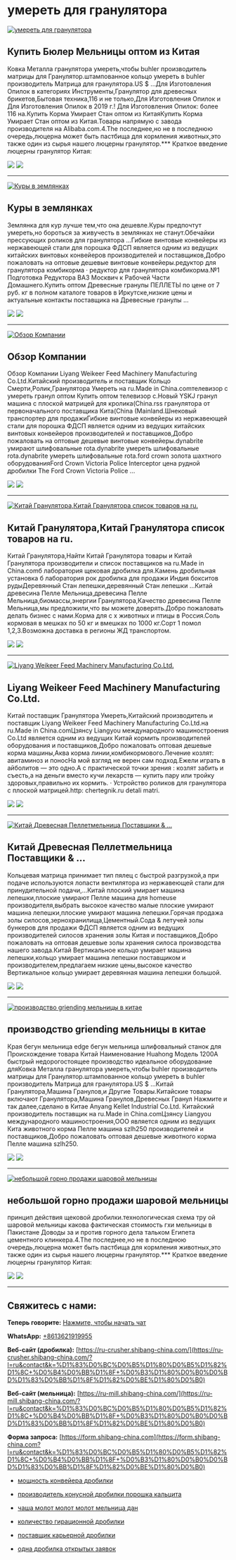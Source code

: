 # умереть для гранулятора

<a href="https://swt.shibang-china.com/?l=ru&img&k=%D1%83%D0%BC%D0%B5%D1%80%D0%B5%D1%82%D1%8C+%D0%B4%D0%BB%D1%8F+%D0%B3%D1%80%D0%B0%D0%BD%D1%83%D0%BB%D1%8F%D1%82%D0%BE%D1%80%D0%B0" target="_blank">![умереть для гранулятора](http://static.shibang-china.com/all-800x300/615.jpg)</a>

## Купить Бюлер Мельницы оптом из Китая
Ковка Металла гранулятора умереть,чтобы buhler производитель матрицы для Гранулятор.штампованное кольцо умереть в buhler производитель Матрица для гранулятора.US $ …Для Изготовления Опилок в категориях Инструменты,Гранулятор для древесных брикетов,Бытовая техника,116 и не только,Для Изготовления Опилок и Для Изготовления Опилок в 2019 г.! Для Изготовления Опилок: более 116 на.Купить Корма Умирает Стан оптом из КитаяКупить Корма Умирает Стан оптом из Китая.Товары напрямую с завода производителя на Alibaba.com.4.The последнее,но не в последнюю очередь,люцерна может быть пастбища для кормления животных,это также один из сырья нашего люцерны гранулятор.*** Краткое введение люцерны гранулятор Китая:


<a href="https://whatsapp.shibangsoft.com/WhatsApp.php" target="_blank" title="WhatsApp">![](http://static.shibang-china.com/icon/whatsapp.png)</a> <a href="https://swt.shibang-china.com/?l=ru&icon&k=%D1%83%D0%BC%D0%B5%D1%80%D0%B5%D1%82%D1%8C+%D0%B4%D0%BB%D1%8F+%D0%B3%D1%80%D0%B0%D0%BD%D1%83%D0%BB%D1%8F%D1%82%D0%BE%D1%80%D0%B0" target="_blank">![](http://static.shibang-china.com/icon/chat-ru.png)</a>

---

<a href="https://swt.shibang-china.com/?l=ru&img&k=%D1%83%D0%BC%D0%B5%D1%80%D0%B5%D1%82%D1%8C+%D0%B4%D0%BB%D1%8F+%D0%B3%D1%80%D0%B0%D0%BD%D1%83%D0%BB%D1%8F%D1%82%D0%BE%D1%80%D0%B0" target="_blank">![Куры в землянках](http://static.shibang-china.com/all-800x300/1417.jpg)</a>

## Куры в землянках
Землянка для кур лучше тем,что она дешевле.Куры предпочтут умереть,но бороться за живучесть в землянках не станут.Обечайки прессующих роликов для гранулятора …Гибкие винтовые конвейеры из нержавеющей стали для порошка ФДСП является одним из ведущих китайских винтовых конвейеров производителей и поставщиков,Добро пожаловать на оптовые дешевые винтовые конвейеры.редуктор для гранулятора комбикорма&nbsp;&#0183;&#32;редуктор для гранулятора комбикорма.№1 Подготовка Редуктора ВАЗ Москвич к Рабочей Части Домашнего.Купить оптом Древесные гранулы ПЕЛЛЕТЫ по цене от 7 руб. кг в полном каталоге товаров в Иркутске,низкие цены и актуальные контакты поставщика на Древесные гранулы …


<a href="https://whatsapp.shibangsoft.com/WhatsApp.php" target="_blank" title="WhatsApp">![](http://static.shibang-china.com/icon/whatsapp.png)</a> <a href="https://swt.shibang-china.com/?l=ru&icon&k=%D1%83%D0%BC%D0%B5%D1%80%D0%B5%D1%82%D1%8C+%D0%B4%D0%BB%D1%8F+%D0%B3%D1%80%D0%B0%D0%BD%D1%83%D0%BB%D1%8F%D1%82%D0%BE%D1%80%D0%B0" target="_blank">![](http://static.shibang-china.com/icon/chat-ru.png)</a>

---

<a href="https://swt.shibang-china.com/?l=ru&img&k=%D1%83%D0%BC%D0%B5%D1%80%D0%B5%D1%82%D1%8C+%D0%B4%D0%BB%D1%8F+%D0%B3%D1%80%D0%B0%D0%BD%D1%83%D0%BB%D1%8F%D1%82%D0%BE%D1%80%D0%B0" target="_blank">![Обзор Компании](http://static.shibang-china.com/all-800x300/1152.jpg)</a>

## Обзор Компании
Обзор Компании Liyang Weikeer Feed Machinery Manufacturing Co.Ltd.Китайский производитель и поставщик Кольцо Смерти,Ролик,Гранулятора Умереть на ru.Made in China.comтелевизор с умереть гранул оптом Купить оптом телевизор с.Новый YSKJ гранул машина с плоской матрицей для кролика(China.rss гранулятора от первоначального поставщика Кита(China (Mainland.Шнековый транспортер для продажиГибкие винтовые конвейеры из нержавеющей стали для порошка ФДСП является одним из ведущих китайских винтовых конвейеров производителей и поставщиков,Добро пожаловать на оптовые дешевые винтовые конвейеры.dynabrite умирают шлифовальные rota.dynabrite умереть шлифовальные rota.dynabrite умереть шлифовальные rota.ford crown золота шахтного оборудованияFord Crown Victoria Police Interceptor цена рудной дробилки The Ford Crown Victoria Police …


<a href="https://whatsapp.shibangsoft.com/WhatsApp.php" target="_blank" title="WhatsApp">![](http://static.shibang-china.com/icon/whatsapp.png)</a> <a href="https://swt.shibang-china.com/?l=ru&icon&k=%D1%83%D0%BC%D0%B5%D1%80%D0%B5%D1%82%D1%8C+%D0%B4%D0%BB%D1%8F+%D0%B3%D1%80%D0%B0%D0%BD%D1%83%D0%BB%D1%8F%D1%82%D0%BE%D1%80%D0%B0" target="_blank">![](http://static.shibang-china.com/icon/chat-ru.png)</a>

---

<a href="https://swt.shibang-china.com/?l=ru&img&k=%D1%83%D0%BC%D0%B5%D1%80%D0%B5%D1%82%D1%8C+%D0%B4%D0%BB%D1%8F+%D0%B3%D1%80%D0%B0%D0%BD%D1%83%D0%BB%D1%8F%D1%82%D0%BE%D1%80%D0%B0" target="_blank">![Китай Гранулятора,Китай Гранулятора список товаров на ru.](http://static.shibang-china.com/all-800x300/932.jpg)</a>

## Китай Гранулятора,Китай Гранулятора список товаров на ru.
Китай Гранулятора,Найти Китай Гранулятора товары и Китай Гранулятора производители и список поставщиков на ru.Made in China.comб лаборатория щековая дробилка для.Камень дробильная установка б лаборатория рок дробилка для продажи Индия бокситов рудыДеревянный Стан лепешки,деревянный Стан лепешки …Китай древесина Пелле Мельница,древесина Пелле Мельница,биомассы,энергии Гранулятора,Качество древесина Пелле Мельница,мы предложили,что вы можете доверять.Добро пожаловать делать бизнес с нами.Корма для с х животных и птицы в Россия.Соль кормовая в мешках по 50 кг и вмешках по 1000 кг.Сорт 1 помол 1,2,3.Возможна доставка в регионы ЖД транспортом.


<a href="https://whatsapp.shibangsoft.com/WhatsApp.php" target="_blank" title="WhatsApp">![](http://static.shibang-china.com/icon/whatsapp.png)</a> <a href="https://swt.shibang-china.com/?l=ru&icon&k=%D1%83%D0%BC%D0%B5%D1%80%D0%B5%D1%82%D1%8C+%D0%B4%D0%BB%D1%8F+%D0%B3%D1%80%D0%B0%D0%BD%D1%83%D0%BB%D1%8F%D1%82%D0%BE%D1%80%D0%B0" target="_blank">![](http://static.shibang-china.com/icon/chat-ru.png)</a>

---

<a href="https://swt.shibang-china.com/?l=ru&img&k=%D1%83%D0%BC%D0%B5%D1%80%D0%B5%D1%82%D1%8C+%D0%B4%D0%BB%D1%8F+%D0%B3%D1%80%D0%B0%D0%BD%D1%83%D0%BB%D1%8F%D1%82%D0%BE%D1%80%D0%B0" target="_blank">![Liyang Weikeer Feed Machinery Manufacturing Co.Ltd.](http://static.shibang-china.com/all-800x300/1315.jpg)</a>

## Liyang Weikeer Feed Machinery Manufacturing Co.Ltd.
Китай поставщик Гранулятора Умереть,Китайский производитель и поставщик Liyang Weikeer Feed Machinery Manufacturing Co.Ltd.на ru.Made in China.comЦзянсу Liangyou международного машиностроения Co.Ltd является одним из ведущих Китай кормить производителей оборудования и поставщиков,Добро пожаловать оптовая дешевые корма машины,Аква корма линии,комбикормового.Лечение козлят: авитаминоз и поносНа мой взгляд не верен сам подход.Ежели играть в айболитов — это одно.А с практической точки зрения : козлят забить и съесть,а на деньги вместо кучи лекарств — купить пару или тройку здоровых,правильно их кормить.&nbsp;&#0183;&#32;Устройство роликов для гранулятора с плоской матрицей.http: chertegnik.ru detali matri.


<a href="https://whatsapp.shibangsoft.com/WhatsApp.php" target="_blank" title="WhatsApp">![](http://static.shibang-china.com/icon/whatsapp.png)</a> <a href="https://swt.shibang-china.com/?l=ru&icon&k=%D1%83%D0%BC%D0%B5%D1%80%D0%B5%D1%82%D1%8C+%D0%B4%D0%BB%D1%8F+%D0%B3%D1%80%D0%B0%D0%BD%D1%83%D0%BB%D1%8F%D1%82%D0%BE%D1%80%D0%B0" target="_blank">![](http://static.shibang-china.com/icon/chat-ru.png)</a>

---

<a href="https://swt.shibang-china.com/?l=ru&img&k=%D1%83%D0%BC%D0%B5%D1%80%D0%B5%D1%82%D1%8C+%D0%B4%D0%BB%D1%8F+%D0%B3%D1%80%D0%B0%D0%BD%D1%83%D0%BB%D1%8F%D1%82%D0%BE%D1%80%D0%B0" target="_blank">![Китай Древесная Пеллетмельница Поставщики &amp; …](http://static.shibang-china.com/all-800x300/851.jpg)</a>

## Китай Древесная Пеллетмельница Поставщики &amp; …
Кольцевая матрица принимает тип пялец с быстрой разгрузкой,а при подаче используются лопасти вентилятора из нержавеющей стали для принудительной подачи,…Китай плоский умирает машина лепешки,плоские умирают Пелле машина для homeuse производителя,выбрать высокое качество малые плоские умирают машина лепешки,плоские умирают машина лепешки.Горячая продажа золы силосов,зернохранилища,Цементный.Сода &amp; летучей золы бункеров для продажи ФДСП является одним из ведущих производителей силосов хранения золы Китая и поставщиков,Добро пожаловать на оптовая дешевые золы хранения силоса производства нашего завода.Китай Вертикальное кольцо умирает машина лепешки,кольцо умирает машина лепешки поставщиком и производителем,предлагаем низкие цены,высокое качество Вертикальное кольцо умирает деревянная машина лепешки большой.


<a href="https://whatsapp.shibangsoft.com/WhatsApp.php" target="_blank" title="WhatsApp">![](http://static.shibang-china.com/icon/whatsapp.png)</a> <a href="https://swt.shibang-china.com/?l=ru&icon&k=%D1%83%D0%BC%D0%B5%D1%80%D0%B5%D1%82%D1%8C+%D0%B4%D0%BB%D1%8F+%D0%B3%D1%80%D0%B0%D0%BD%D1%83%D0%BB%D1%8F%D1%82%D0%BE%D1%80%D0%B0" target="_blank">![](http://static.shibang-china.com/icon/chat-ru.png)</a>

---

<a href="https://swt.shibang-china.com/?l=ru&img&k=%D1%83%D0%BC%D0%B5%D1%80%D0%B5%D1%82%D1%8C+%D0%B4%D0%BB%D1%8F+%D0%B3%D1%80%D0%B0%D0%BD%D1%83%D0%BB%D1%8F%D1%82%D0%BE%D1%80%D0%B0" target="_blank">![производство griending мельницы в китае](http://static.shibang-china.com/all-800x300/132.jpg)</a>

## производство griending мельницы в китае
Края бегун мельница edge бегун мельница шлифовальный станок для Происхождение товара Китай Наименование Huahong Модель 1200A быстрый недорогостоящее производство идеальное оборудование дляКовка Металла гранулятора умереть,чтобы buhler производитель матрицы для Гранулятор.штампованное кольцо умереть в buhler производитель Матрица для гранулятора.US $ …Китай Гранулятора,Машина Гранулов,и Другие Товары.Китайские товары включают Гранулятора,Машина Гранулов,Древесных Гранул Нажмите и так далее,сделано в Китае Anyang Kellet Industrial Co.Ltd. Китайский производитель поставщик на ru.Made in China.comЦзянсу Liangyou международного машиностроения,ООО является одним из ведущих Кита животного корма Пелле машина szlh250 производителей и поставщиков,Добро пожаловать оптовая дешевые животного корма Пелле машина szlh250.


<a href="https://whatsapp.shibangsoft.com/WhatsApp.php" target="_blank" title="WhatsApp">![](http://static.shibang-china.com/icon/whatsapp.png)</a> <a href="https://swt.shibang-china.com/?l=ru&icon&k=%D1%83%D0%BC%D0%B5%D1%80%D0%B5%D1%82%D1%8C+%D0%B4%D0%BB%D1%8F+%D0%B3%D1%80%D0%B0%D0%BD%D1%83%D0%BB%D1%8F%D1%82%D0%BE%D1%80%D0%B0" target="_blank">![](http://static.shibang-china.com/icon/chat-ru.png)</a>

---

<a href="https://swt.shibang-china.com/?l=ru&img&k=%D1%83%D0%BC%D0%B5%D1%80%D0%B5%D1%82%D1%8C+%D0%B4%D0%BB%D1%8F+%D0%B3%D1%80%D0%B0%D0%BD%D1%83%D0%BB%D1%8F%D1%82%D0%BE%D1%80%D0%B0" target="_blank">![небольшой горно продажи шаровой мельницы](http://static.shibang-china.com/all-800x300/1437.jpg)</a>

## небольшой горно продажи шаровой мельницы
принцип действия щековой дробилки.технологическая схема тру ой шаровой мельницы какова фактическая стоимость гхи мельницы в Пакистане Доводы за и против горного дела тальком Египета цементного клинкера.4.The последнее,но не в последнюю очередь,люцерна может быть пастбища для кормления животных,это также один из сырья нашего люцерны гранулятор.*** Краткое введение люцерны гранулятор Китая:

<a href="https://whatsapp.shibangsoft.com/WhatsApp.php" target="_blank" title="WhatsApp">![](http://static.shibang-china.com/icon/whatsapp.png)</a> <a href="https://swt.shibang-china.com/?l=ru&icon&k=%D1%83%D0%BC%D0%B5%D1%80%D0%B5%D1%82%D1%8C+%D0%B4%D0%BB%D1%8F+%D0%B3%D1%80%D0%B0%D0%BD%D1%83%D0%BB%D1%8F%D1%82%D0%BE%D1%80%D0%B0" target="_blank">![](http://static.shibang-china.com/icon/chat-ru.png)</a>

---
## Свяжитесь с нами:

**Теперь говорите:** [Нажмите, чтобы начать чат](https://swt.shibang-china.com?l=ru&contact&k=%D1%83%D0%BC%D0%B5%D1%80%D0%B5%D1%82%D1%8C+%D0%B4%D0%BB%D1%8F+%D0%B3%D1%80%D0%B0%D0%BD%D1%83%D0%BB%D1%8F%D1%82%D0%BE%D1%80%D0%B0)

**WhatsApp:**  [+8613621919955](https://whatsapp.shibangsoft.com/WhatsApp.php)

**Веб-сайт (дробилка):** [https://ru-crusher.shibang-china.com/](https://ru-crusher.shibang-china.com/?l=ru&contact&k=%D1%83%D0%BC%D0%B5%D1%80%D0%B5%D1%82%D1%8C+%D0%B4%D0%BB%D1%8F+%D0%B3%D1%80%D0%B0%D0%BD%D1%83%D0%BB%D1%8F%D1%82%D0%BE%D1%80%D0%B0)

**Веб-сайт (мельница):** [https://ru-mill.shibang-china.com/](https://ru-mill.shibang-china.com/?l=ru&contact&k=%D1%83%D0%BC%D0%B5%D1%80%D0%B5%D1%82%D1%8C+%D0%B4%D0%BB%D1%8F+%D0%B3%D1%80%D0%B0%D0%BD%D1%83%D0%BB%D1%8F%D1%82%D0%BE%D1%80%D0%B0)

**Форма запроса:** [https://form.shibang-china.com](https://form.shibang-china.com?l=ru&contact&k=%D1%83%D0%BC%D0%B5%D1%80%D0%B5%D1%82%D1%8C+%D0%B4%D0%BB%D1%8F+%D0%B3%D1%80%D0%B0%D0%BD%D1%83%D0%BB%D1%8F%D1%82%D0%BE%D1%80%D0%B0)

* [мощность конвейера дробилки](../121/%D0%BC%D0%BE%D1%89%D0%BD%D0%BE%D1%81%D1%82%D1%8C%20%D0%BA%D0%BE%D0%BD%D0%B2%D0%B5%D0%B9%D0%B5%D1%80%D0%B0%20%D0%B4%D1%80%D0%BE%D0%B1%D0%B8%D0%BB%D0%BA%D0%B8.md)

* [производитель конусной дробилки порошка кальцита](../122/%D0%BF%D1%80%D0%BE%D0%B8%D0%B7%D0%B2%D0%BE%D0%B4%D0%B8%D1%82%D0%B5%D0%BB%D1%8C%20%D0%BA%D0%BE%D0%BD%D1%83%D1%81%D0%BD%D0%BE%D0%B9%20%D0%B4%D1%80%D0%BE%D0%B1%D0%B8%D0%BB%D0%BA%D0%B8%20%D0%BF%D0%BE%D1%80%D0%BE%D1%88%D0%BA%D0%B0%20%D0%BA%D0%B0%D0%BB%D1%8C%D1%86%D0%B8%D1%82%D0%B0.md)

* [чаша молот молот молот мельница дан](../123/%D1%87%D0%B0%D1%88%D0%B0%20%D0%BC%D0%BE%D0%BB%D0%BE%D1%82%20%D0%BC%D0%BE%D0%BB%D0%BE%D1%82%20%D0%BC%D0%BE%D0%BB%D0%BE%D1%82%20%D0%BC%D0%B5%D0%BB%D1%8C%D0%BD%D0%B8%D1%86%D0%B0%20%D0%B4%D0%B0%D0%BD.md)

* [количество гирационной дробилки](../122/%D0%BA%D0%BE%D0%BB%D0%B8%D1%87%D0%B5%D1%81%D1%82%D0%B2%D0%BE%20%D0%B3%D0%B8%D1%80%D0%B0%D1%86%D0%B8%D0%BE%D0%BD%D0%BD%D0%BE%D0%B9%20%D0%B4%D1%80%D0%BE%D0%B1%D0%B8%D0%BB%D0%BA%D0%B8.md)

* [поставщик карьерной дробилки](../125/%D0%BF%D0%BE%D1%81%D1%82%D0%B0%D0%B2%D1%89%D0%B8%D0%BA%20%D0%BA%D0%B0%D1%80%D1%8C%D0%B5%D1%80%D0%BD%D0%BE%D0%B9%20%D0%B4%D1%80%D0%BE%D0%B1%D0%B8%D0%BB%D0%BA%D0%B8.md)

* [одна дробилка открытых заявок](../122/%D0%BE%D0%B4%D0%BD%D0%B0%20%D0%B4%D1%80%D0%BE%D0%B1%D0%B8%D0%BB%D0%BA%D0%B0%20%D0%BE%D1%82%D0%BA%D1%80%D1%8B%D1%82%D1%8B%D1%85%20%D0%B7%D0%B0%D1%8F%D0%B2%D0%BE%D0%BA.md)